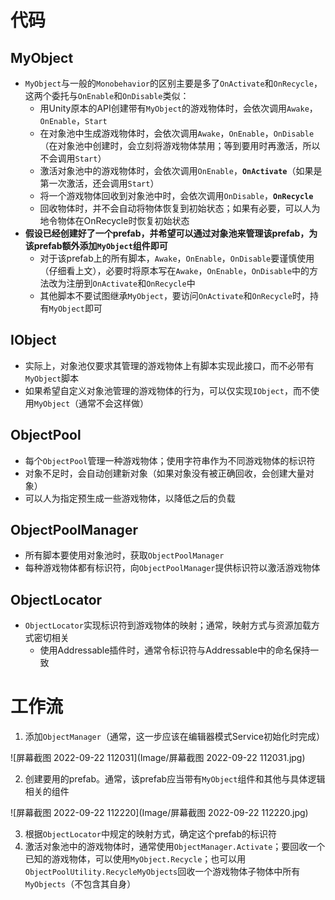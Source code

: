 # 代码

## MyObject

- `MyObject`与一般的`Monobehavior`的区别主要是多了`OnActivate`和`OnRecycle`，这两个委托与`OnEnable`和`OnDisable`类似：
  - 用Unity原本的API创建带有`MyObject`的游戏物体时，会依次调用`Awake`，`OnEnable`，`Start`
  - 在对象池中生成游戏物体时，会依次调用`Awake`，`OnEnable`，`OnDisable`（在对象池中创建时，会立刻将游戏物体禁用；等到要用时再激活，所以不会调用`Start`）
  - 激活对象池中的游戏物体时，会依次调用`OnEnable`，**`OnActivate`**（如果是第一次激活，还会调用`Start`）
  - 将一个游戏物体回收到对象池中时，会依次调用`OnDisable`，**`OnRecycle`**
  - 回收物体时，并不会自动将物体恢复到初始状态；如果有必要，可以人为地令物体在OnRecycle时恢复初始状态
- **假设已经创建好了一个prefab，并希望可以通过对象池来管理该prefab，为该prefab额外添加`MyObject`组件即可**
  - 对于该prefab上的所有脚本，`Awake`，`OnEnable`，`OnDisable`要谨慎使用（仔细看上文），必要时将原本写在`Awake`，`OnEnable`，`OnDisable`中的方法改为注册到`OnActivate`和`OnRecycle`中
  - 其他脚本不要试图继承`MyObject`，要访问`OnActivate`和`OnRecycle`时，持有`MyObject`即可


## IObject

- 实际上，对象池仅要求其管理的游戏物体上有脚本实现此接口，而不必带有`MyObject`脚本
- 如果希望自定义对象池管理的游戏物体的行为，可以仅实现`IObject`，而不使用`MyObject`（通常不会这样做）

## ObjectPool

- 每个`ObjectPool`管理一种游戏物体；使用字符串作为不同游戏物体的标识符
- 对象不足时，会自动创建新对象（如果对象没有被正确回收，会创建大量对象）
- 可以人为指定预生成一些游戏物体，以降低之后的负载

## ObjectPoolManager

- 所有脚本要使用对象池时，获取`ObjectPoolManager`
- 每种游戏物体都有标识符，向`ObjectPoolManager`提供标识符以激活游戏物体

## ObjectLocator

- `ObjectLocator`实现标识符到游戏物体的映射；通常，映射方式与资源加载方式密切相关
  - 使用Addressable插件时，通常令标识符与Addressable中的命名保持一致


# 工作流

1. 添加`ObjectManager`（通常，这一步应该在编辑器模式Service初始化时完成）

![屏幕截图 2022-09-22 112031](Image/屏幕截图 2022-09-22 112031.jpg)

2. 创建要用的prefab。通常，该prefab应当带有`MyObject`组件和其他与具体逻辑相关的组件

![屏幕截图 2022-09-22 112220](Image/屏幕截图 2022-09-22 112220.jpg)

3. 根据`ObjectLocator`中规定的映射方式，确定这个prefab的标识符
4. 激活对象池中的游戏物体时，通常使用`ObjectManager.Activate`；要回收一个已知的游戏物体，可以使用`MyObject.Recycle`；也可以用`ObjectPoolUtility.RecycleMyObjects`回收一个游戏物体子物体中所有`MyObjects`（不包含其自身）